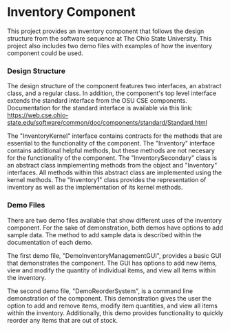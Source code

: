 # Inventory Component

This project provides an inventory component that follows the design structure from the software sequence at The Ohio State University.  This project also includes two demo files with examples of how the inventory component could be used.

### Design Structure

The design structure of the component features two interfaces, an abstract class, and a regular class.  In addition, the component's top level interface extends the standard interface from the OSU CSE components.  Documentation for the standard interface is available via this link: https://web.cse.ohio-state.edu/software/common/doc/components/standard/Standard.html

The "InventoryKernel" interface contains contracts for the methods that are essential to the functionality of the component.  The "Inventory" interface contains additional helpful methods, but these methods are not necesary for the functionality of the component.  The "InventorySecondary" class is an abstract class inmplementing methods from the object and "Inventory" interfaces.  All methods within this abstract class are implemented using the kernel methods.  The "Inventory1" class provides the representation of inventory as well as the implementation of its kernel methods.

### Demo Files

There are two demo files available that show different uses of the inventory component.  For the sake of demonstration, both demos have options to add sample data.  The method to add sample data is described within the documentation of each demo.

The first demo file, "DemoInventoryManagementGUI", provides a basic GUI that demonstrates the component.  The GUI has options to add new items, view and modify the quantity of individual items, and view all items within the inventory.

The second demo file, "DemoReorderSystem", is a command line demonstration of the component.  This demonstration gives the user the option to add and remove items, modify item quantities, and view all items within the inventory.  Additionally, this demo provides functionality to quickly reorder any items that are out of stock.
